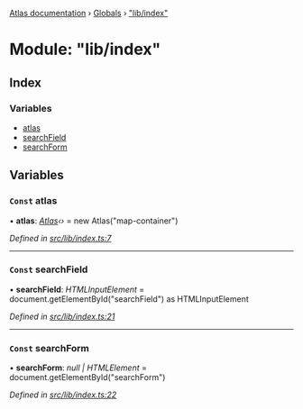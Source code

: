 [Atlas documentation](../README.md) › [Globals](../globals.md) › ["lib/index"](_lib_index_.md)

# Module: "lib/index"

## Index

### Variables

* [atlas](_lib_index_.md#const-atlas)
* [searchField](_lib_index_.md#const-searchfield)
* [searchForm](_lib_index_.md#const-searchform)

## Variables

### `Const` atlas

• **atlas**: *[Atlas](../classes/_lib_atlas_.atlas.md)‹›* = new Atlas("map-container")

*Defined in [src/lib/index.ts:7](https://github.com/chronark/atlas/blob/3cdd76f/src/lib/index.ts#L7)*

___

### `Const` searchField

• **searchField**: *HTMLInputElement* = document.getElementById("searchField") as HTMLInputElement

*Defined in [src/lib/index.ts:21](https://github.com/chronark/atlas/blob/3cdd76f/src/lib/index.ts#L21)*

___

### `Const` searchForm

• **searchForm**: *null | HTMLElement* = document.getElementById("searchForm")

*Defined in [src/lib/index.ts:22](https://github.com/chronark/atlas/blob/3cdd76f/src/lib/index.ts#L22)*
